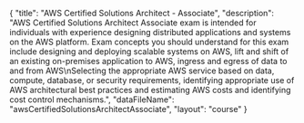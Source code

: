 {
	"title": "AWS Certified Solutions Architect - Associate",
	"description": "AWS Certified Solutions Architect Associate exam is intended for individuals with experience designing distributed applications and systems on the AWS platform. Exam concepts you should understand for this exam include designing and deploying scalable systems on AWS, lift and shift of an existing on-premises application to AWS, ingress and egress of data to and from AWS\nSelecting the appropriate AWS service based on data, compute, database, or security requirements, identifying appropriate use of AWS architectural best practices and estimating AWS costs and identifying cost control mechanisms.",
	"dataFileName": "awsCertifiedSolutionsArchitectAssociate",
	"layout": "course"
}